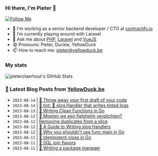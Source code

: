 ### Hi there, I'm Pieter 👋  
[![Follow Me](https://img.shields.io/github/followers/pieterclaerhout?label=Follow&style=social)](https://github.com/pieterclaerhout)

- 🏢 I'm working as a senior backend developer / CTO at [contractify.io](https://contractify.io)
- 🌱 I’m currently playing around with Laravel
- 💬 Ask me about [PHP](https://php.net), [Laravel](http://laravel.com) and [VueJS](https://vuejs.org)
- 😄 Pronouns: Pieter, Duckie, YellowDuck
- 📫 How to reach me: pieter@yellowduck.be

### My stats

![pieterclaerhout's GitHub Stats](https://github-readme-stats.vercel.app/api?username=pieterclaerhout&show_icons=true&count_private=true&line_height=40)

### 📩 Latest Blog Posts from [YellowDuck.be](https://www.yellowduck.be/)
<!-- BLOG-POST-LIST:START -->
- `2023-08-14` | [🔗 Throw away your first draft of your code](https://www.yellowduck.be/posts/throw-away-your-first-draft-of-your-code)  
- `2023-08-14` | [🔗 tint: 🌈 slog.Handler that writes tinted logs](https://www.yellowduck.be/posts/tint-slog-handler-that-writes-tinted-logs)  
- `2023-08-13` | [🔗 Writing Clean Functions in Go](https://www.yellowduck.be/posts/writing-clean-functions-in-go)  
- `2023-08-13` | [🔗 Moeten we een fietshelm verplichten?](https://www.yellowduck.be/posts/moeten-we-een-fietshelm-verplichten)  
- `2023-08-12` | [Removing duplicates from a slice](https://www.yellowduck.be/posts/removing-duplicates-from-a-slice)  
- `2023-08-12` | [🔗 A Guide to Writing slog Handlers](https://www.yellowduck.be/posts/a-guide-to-writing-slog-handlers)  
- `2023-08-12` | [🔗 Why you shouldn&#39;t use func main in Go](https://www.yellowduck.be/posts/why-you-shouldnt-use-func-main-in-go-by-mat-ryer-pace)  
- `2023-08-11` | [🔗 Idempotent close in Go](https://www.yellowduck.be/posts/idempotent-close-in-go)  
- `2023-08-11` | [🔗 SQL join flavors](https://www.yellowduck.be/posts/sql-join-flavors)  
- `2023-08-11` | [🔗 Writing a package manager](https://www.yellowduck.be/posts/writing-a-package-manager)  

<!-- BLOG-POST-LIST:END -->
